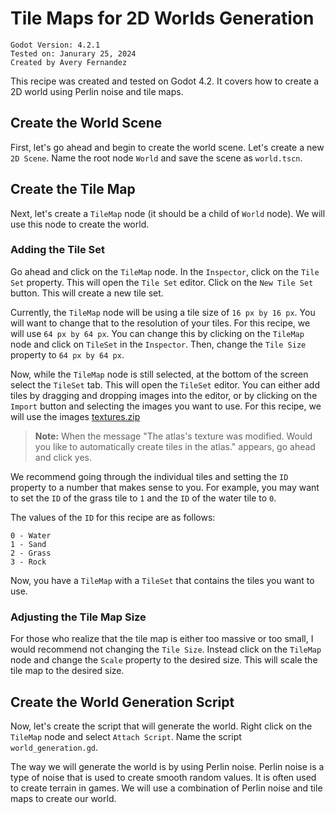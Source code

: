 # Tile Maps for 2D Worlds Generation

```
Godot Version: 4.2.1
Tested on: Janurary 25, 2024
Created by Avery Fernandez
```

This recipe was created and tested on Godot 4.2. It covers how to create a 2D world using Perlin noise and tile maps.

## Create the World Scene

First, let's go ahead and begin to create the world scene. Let's create a new `2D Scene`. Name the root node `World` and save the scene as `world.tscn`. 

## Create the Tile Map

Next, let's create a `TileMap` node (it should be a child of `World` node). We will use this node to create the world.

### Adding the Tile Set

Go ahead and click on the `TileMap` node. In the `Inspector`, click on the `Tile Set` property. This will open the `Tile Set` editor. Click on the `New Tile Set` button. This will create a new tile set.

Currently, the `TileMap` node will be using a tile size of `16 px by 16 px`. You will want to change that to the resolution of your tiles. For this recipe, we will use `64 px by 64 px`. You can change this by clicking on the `TileMap` node and click on `TileSet` in the `Inspector`. Then, change the `Tile Size` property to `64 px by 64 px`.

Now, while the `TileMap` node is still selected, at the bottom of the screen select the `TileSet` tab. This will open the `TileSet` editor. You can either add tiles by dragging and dropping images into the editor, or by clicking on the `Import` button and selecting the images you want to use. For this recipe, we will use the images [textures.zip](https://github.com/AveryUALibrary/Godot-Cookbook/blob/f858305335a2277218363dc860feddd978a3e13c/content/World/perlin_noise_tiles.zip)

> **Note:** When the message "The atlas's texture was modified. Would you like to automatically create tiles in the atlas." appears, go ahead and click yes.

We recommend going through the individual tiles and setting the `ID` property to a number that makes sense to you. For example, you may want to set the `ID` of the grass tile to `1` and the `ID` of the water tile to `0`.

The values of the `ID` for this recipe are as follows:
```
0 - Water
1 - Sand
2 - Grass
3 - Rock
```

Now, you have a `TileMap` with a `TileSet` that contains the tiles you want to use.

### Adjusting the Tile Map Size

For those who realize that the tile map is either too massive or too small, I would recommend not changing the `Tile Size`. Instead click on the `TileMap` node and change the `Scale` property to the desired size. This will scale the tile map to the desired size.

## Create the World Generation Script

Now, let's create the script that will generate the world. Right click on the `TileMap` node and select `Attach Script`. Name the script `world_generation.gd`.

The way we will generate the world is by using Perlin noise. Perlin noise is a type of noise that is used to create smooth random values. It is often used to create terrain in games. We will use a combination of Perlin noise and tile maps to create our world.